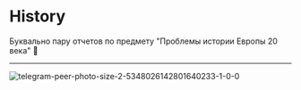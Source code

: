 # History


Буквально пару отчетов по предмету "Проблемы истории Европы 20 века" :round_pushpin:


___
![telegram-peer-photo-size-2-5348026142801640233-1-0-0](https://user-images.githubusercontent.com/127943609/225357343-46a4c0ab-0730-41df-b8c1-7e712699897a.jpg)
